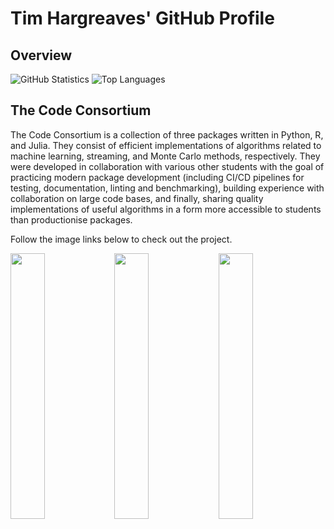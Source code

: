 # Tim Hargreaves' GitHub Profile

## Overview

![GitHub Statistics](https://github-readme-stats.vercel.app/api?username=thargreaves&show_icons=true) ![Top Languages](https://github-readme-stats.vercel.app/api/top-langs/?username=thargreaves&layout=compact?hide=juptyer-notebook,html)


## The Code Consortium

The Code Consortium is a collection of three packages written in Python, R, and Julia. They consist of efficient implementations of algorithms related to machine learning, streaming, and Monte Carlo methods, respectively. They were developed in collaboration with various other students with the goal of practicing modern package development (including CI/CD pipelines for testing, documentation, linting and benchmarking), building experience with collaboration on large code bases, and finally, sharing quality implementations of useful algorithms in a form more accessible to students than productionise packages.

Follow the image links below to check out the project.

<a target="_blank" href="https://github.com/THargreaves/machine-learning-safari"><img src="https://user-images.githubusercontent.com/38204689/132847544-bb36bd1c-7390-4351-b694-269e873cd16c.png" width="33%"/></a><a target="_blank" href="https://github.com/THargreaves/online-oceanarium"><img src="https://user-images.githubusercontent.com/38204689/118853426-a6b9d300-b8cb-11eb-97f1-6420cd8c59a1.png" width="33%"/></a><a target="_blank" href="https://github.com/THargreaves/monte-carlo-zoo"><img src="https://user-images.githubusercontent.com/38204689/117175169-7439b180-adc6-11eb-8e6f-f42e9782a981.png" width="33%"/></a>
